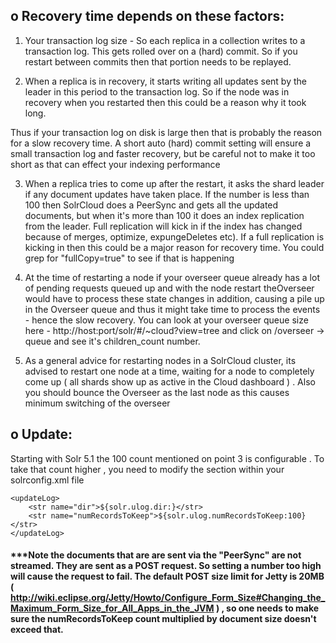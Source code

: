 o Recovery time depends on these factors:
-----------------------------------------

1. Your transaction log size - So each replica in a collection writes to a transaction log. This gets rolled over on a (hard) commit. So if you restart between commits then that portion needs to be replayed.

2. When a replica is in recovery, it starts writing all updates sent by the leader in this period to the transaction log. So if the node was in recovery when you restarted then this could be a reason why it took long.

Thus if your transaction log on disk is large then that is probably the reason for a slow recovery time. A short auto (hard) commit setting will ensure a small transaction log and faster recovery, but be careful not to make it too short as that can effect your indexing performance

3. When a replica tries to come up after the restart, it asks the shard leader if any document updates have taken place. If the number is less than 100 then SolrCloud does a PeerSync and gets all the updated documents, but when it's more than 100 it does an index replication from the leader. Full replication will kick in if the index has changed because of merges, optimize, expungeDeletes etc). If a full replication is kicking in then this could be a major reason for recovery time. You could grep for "fullCopy=true" to see if that is happening

4. At the time of restarting a node if your overseer queue already has a lot of pending requests queued up and with the node restart theOverseer would have to process these state changes in addition, causing a pile up in the Overseer queue and thus it might take time to process the events - hence the slow recovery. You can look at your overseer queue size here - http://host:port/solr/#/~cloud?view=tree and click on /overseer -> queue and see it's children_count number.

5. As a general advice for restarting nodes in a SolrCloud cluster, its advised to restart one node at a time, waiting for a node to completely come up ( all shards show up as active in the Cloud dashboard ) . Also you should bounce the Overseer as the last node as this causes minimum switching of the overseer

o Update:
---------

Starting with Solr 5.1 the 100 count mentioned on point 3 is configurable .  To take that count higher , you need to modify the <updateLog> section within your solrconfig.xml file

```
<updateLog>
    <str name="dir">${solr.ulog.dir:}</str>
    <str name="numRecordsToKeep">${solr.ulog.numRecordsToKeep:100}</str>
</updateLog>
```

#### ***Note the documents that are are sent via the "PeerSync" are not streamed. They are sent as a POST request. So setting a number too high will cause the request to fail. The default POST size limit for Jetty is 20MB ( http://wiki.eclipse.org/Jetty/Howto/Configure_Form_Size#Changing_the_Maximum_Form_Size_for_All_Apps_in_the_JVM ) , so one needs to make sure the numRecordsToKeep count multiplied by document size doesn't exceed that.
